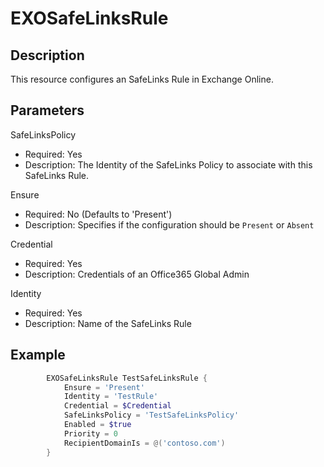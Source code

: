 # EXOSafeLinksRule

## Description

This resource configures an SafeLinks Rule in Exchange Online.

## Parameters

SafeLinksPolicy

- Required: Yes
- Description: The Identity of the SafeLinks Policy to associate with
  this SafeLinks Rule.

Ensure

- Required: No (Defaults to 'Present')
- Description: Specifies if the configuration should be `Present` or `Absent`

Credential

- Required: Yes
- Description: Credentials of an Office365 Global Admin

Identity

- Required: Yes
- Description: Name of the SafeLinks Rule

## Example

```PowerShell
        EXOSafeLinksRule TestSafeLinksRule {
            Ensure = 'Present'
            Identity = 'TestRule'
            Credential = $Credential
            SafeLinksPolicy = 'TestSafeLinksPolicy'
            Enabled = $true
            Priority = 0
            RecipientDomainIs = @('contoso.com')
        }
```
